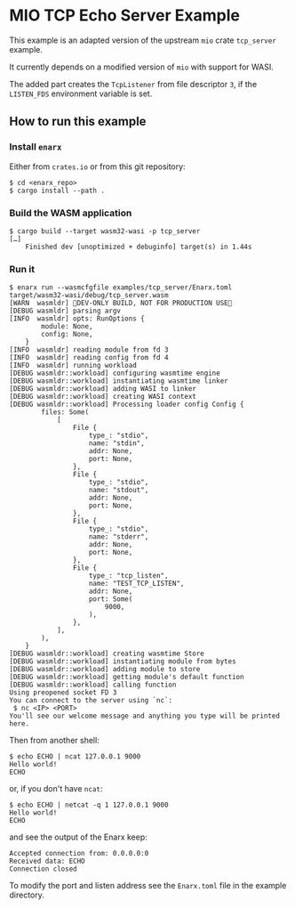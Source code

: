 # MIO TCP Echo Server Example 

This example is an adapted version of the upstream `mio` crate `tcp_server` example.

It currently depends on a modified version of `mio` with support for WASI.

The added part creates the `TcpListener` from file descriptor `3`,
if the `LISTEN_FDS` environment variable is set.


## How to run this example

### Install `enarx`

Either from `crates.io` or from this git repository:

```
$ cd <enarx_repo>
$ cargo install --path . 
```

### Build the WASM application

```
$ cargo build --target wasm32-wasi -p tcp_server
[…]
    Finished dev [unoptimized + debuginfo] target(s) in 1.44s
```

### Run it

```
$ enarx run --wasmcfgfile examples/tcp_server/Enarx.toml target/wasm32-wasi/debug/tcp_server.wasm 
[WARN  wasmldr] 🌭DEV-ONLY BUILD, NOT FOR PRODUCTION USE🌭
[DEBUG wasmldr] parsing argv
[INFO  wasmldr] opts: RunOptions {
        module: None,
        config: None,
    }
[INFO  wasmldr] reading module from fd 3
[INFO  wasmldr] reading config from fd 4
[INFO  wasmldr] running workload
[DEBUG wasmldr::workload] configuring wasmtime engine
[DEBUG wasmldr::workload] instantiating wasmtime linker
[DEBUG wasmldr::workload] adding WASI to linker
[DEBUG wasmldr::workload] creating WASI context
[DEBUG wasmldr::workload] Processing loader config Config {
        files: Some(
            [
                File {
                    type_: "stdio",
                    name: "stdin",
                    addr: None,
                    port: None,
                },
                File {
                    type_: "stdio",
                    name: "stdout",
                    addr: None,
                    port: None,
                },
                File {
                    type_: "stdio",
                    name: "stderr",
                    addr: None,
                    port: None,
                },
                File {
                    type_: "tcp_listen",
                    name: "TEST_TCP_LISTEN",
                    addr: None,
                    port: Some(
                        9000,
                    ),
                },
            ],
        ),
    }
[DEBUG wasmldr::workload] creating wasmtime Store
[DEBUG wasmldr::workload] instantiating module from bytes
[DEBUG wasmldr::workload] adding module to store
[DEBUG wasmldr::workload] getting module's default function
[DEBUG wasmldr::workload] calling function
Using preopened socket FD 3
You can connect to the server using `nc`:
 $ nc <IP> <PORT>
You'll see our welcome message and anything you type will be printed here.

```

Then from another shell:
```
$ echo ECHO | ncat 127.0.0.1 9000
Hello world!
ECHO
```

or, if you don't have `ncat`:
```
$ echo ECHO | netcat -q 1 127.0.0.1 9000
Hello world!
ECHO
```

and see the output of the Enarx keep:
```
Accepted connection from: 0.0.0.0:0
Received data: ECHO
Connection closed
```

To modify the port and listen address see the `Enarx.toml` file in the
example directory.
